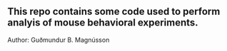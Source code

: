 ## This repo contains some code used to perform analyis of mouse behavioral experiments. 

Author: Guðmundur B. Magnússon
